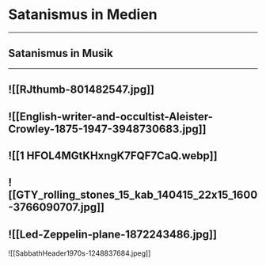 # Satanismus in Medien
---
## Satanismus in Musik
---
![[RJthumb-801482547.jpg]]
---
![[English-writer-and-occultist-Aleister-Crowley-1875-1947-3948730683.jpg]]
---
![[1 HFOL4MGtKHxngK7FQF7CaQ.webp]]
---
![[GTY_rolling_stones_15_kab_140415_22x15_1600-3766090707.jpg]]
---
![[Led-Zeppelin-plane-1872243486.jpg]]
---
![[SabbathHeader1970s-1248837684.jpeg]]
